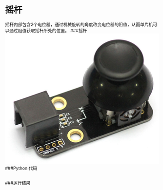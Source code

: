 # 摇杆
摇杆内部包含2个电位器，通过机械旋转的角度改变电位器的阻值，从而单片机可以通过阻值获取摇杆所处的位置。
###摇杆
![joystick](joystick.jpg)
###Python 代码
```

```
###运行结果
